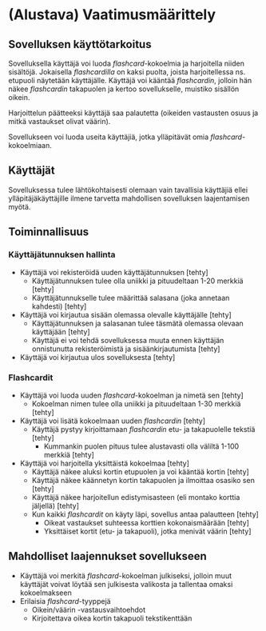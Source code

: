 # (Alustava) Vaatimusmäärittely

## Sovelluksen käyttötarkoitus

Sovelluksella käyttäjä voi luoda *flashcard*-kokoelmia ja harjoitella niiden sisältöjä.
Jokaisella *flashcardilla* on kaksi puolta, joista harjoitellessa ns. etupuoli näytetään käyttäjälle.
Käyttäjä voi kääntää *flashcardin*, jolloin hän näkee *flashcardin* takapuolen ja kertoo sovellukselle, muistiko sisällön oikein.

Harjoittelun päätteeksi käyttäjä saa palautetta (oikeiden vastausten osuus ja mitkä vastaukset olivat väärin).

Sovellukseen voi luoda useita käyttäjiä, jotka ylläpitävät omia *flashcard*-kokoelmiaan.

## Käyttäjät

Sovelluksessa tulee lähtökohtaisesti olemaan vain tavallisia käyttäjiä ellei ylläpitäjäkäyttäjille ilmene tarvetta mahdollisen sovelluksen laajentamisen myötä.

## Toiminnallisuus

### Käyttäjätunnuksen hallinta

- Käyttäjä voi rekisteröidä uuden käyttäjätunnuksen [tehty]
  - Käyttäjätunnuksen tulee olla uniikki ja pituudeltaan 1-20 merkkiä [tehty]
  - Käyttäjätunnukselle tulee määrittää salasana (joka annetaan kahdesti) [tehty]
- Käyttäjä voi kirjautua sisään olemassa olevalle käyttäjälle [tehty]
  - Käyttäjätunnuksen ja salasanan tulee täsmätä olemassa olevaan käyttäjään [tehty]
  - Käyttäjä ei voi tehdä sovelluksessa muuta ennen käyttäjän onnistunutta rekisteröimistä ja sisäänkirjautumista [tehty]
- Käyttäjä voi kirjautua ulos sovelluksesta [tehty]

### Flashcardit

- Käyttäjä voi luoda uuden *flashcard*-kokoelman ja nimetä sen [tehty]
  - Kokoelman nimen tulee olla uniikki ja pituudeltaan 1-30 merkkiä [tehty]
- Käyttäjä voi lisätä kokoelmaan uuden *flashcardin* [tehty]
   - Käyttäjä pystyy kirjoittamaan *flashcardin* etu- ja takapuolelle tekstiä [tehty]
     - Kummankin puolen pituus tulee alustavasti olla väliltä 1-100 merkkiä [tehty]
- Käyttäjä voi harjoitella yksittäistä kokoelmaa [tehty]
  - Käyttäjä näkee aluksi kortin etupuolen ja voi kääntää kortin [tehty]
  - Käyttäjä näkee käännetyn kortin takapuolen ja ilmoittaa osasiko sen [tehty]
  - Käyttäjä näkee harjoitellun edistymisasteen (eli montako korttia jäljellä) [tehty]
  - Kun kaikki *flashcardit* on käyty läpi, sovellus antaa palautteen [tehty]
    - Oikeat vastaukset suhteessa korttien kokonaismäärään [tehty]
    - Yksittäiset kortit (etu- ja takapuoli), jotka menivät väärin [tehty]

## Mahdolliset laajennukset sovellukseen

- Käyttäjä voi merkitä *flashcard*-kokoelman julkiseksi, jolloin muut käyttäjät voivat löytää sen julkisesta valikosta ja tallentaa omaksi kokoelmakseen
- Erilaisia *flashcard*-tyyppejä
  - Oikein/väärin -vastausvaihtoehdot
  - Kirjoitettava oikea kortin takapuoli tekstikenttään
